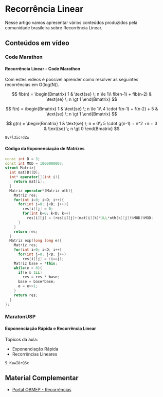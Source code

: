 # Recorrência Linear

Nesse artigo vamos apresentar vários conteúdos produzidos pela comunidade brasileira sobre Recorrência Linear.

## Conteúdos em vídeo

### Code Marathon

#### Recorrência Linear - Code Marathon

Com estes vídeos é possível aprender como resolver as seguintes recorrências em O(log(N)).

$$
fib(n) = 
\begin{Bmatrix}
1                          & \text{se} \; n \le 1\\  
fib(n-1) + fib(n-2) & \text{se} \; n \gt 1
\end{Bmatrix}
$$

$$
f(n) = 
\begin{Bmatrix}
1                                       & \text{se} \; n \le 1\\  
4 \cdot f(n-1) + f(n-2)  + 5 & \text{se} \; n \gt 1
\end{Bmatrix}
$$

$$
g(n) = 
\begin{Bmatrix}
1                                         & \text{se} \; n = 0\\  
5 \cdot g(n-1) + n^2 +n + 3 & \text{se} \; n \gt 0
\end{Bmatrix}
$$

```youtube
8vFl3icrdZw
```

#### Código da Exponenciação de Matrizes

```cpp
const int D = 3;
const int MOD = 1000000007;
struct Matriz{
  int mat[D][D];
  int* operator[](int i){
    return mat[i];
  }
  Matriz operator*(Matriz oth){
    Matriz res;
    for(int i=0; i<D; i++){
      for(int j=0; j<D; j++){
        res[i][j] = 0;
        for(int k=0; k<D; k++)
          res[i][j] = (res[i][j]+(mat[i][k]*1LL*oth[k][j])%MOD)%MOD;
      }
    }
    return res;
  }
  Matriz exp(long long e){
    Matriz res;
    for(int i=0; i<D; i++)
      for(int j=0; j<D; j++)
        res[i][j] = (i==j);    
    Matriz base = *this;  
    while(e > 0){
      if(e & 1LL)
        res = res * base;
      base = base*base;
      e = e>>1;
    }
    return res;
  }
};

```

### MaratonUSP

#### Exponenciação Rápida e Recorrência Linear

Tópicos da aula:

- Exponenciação Rápida
- Recorrências Lineares

```youtube
5_KawI8rQSc
```

## Material Complementar
- [Portal OBMEP - Recorrências](https://portaldaobmep.impa.br/index.php/modulo/ver?modulo=82)
